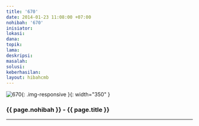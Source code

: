 ```yaml
---
title: '670'
date: 2014-01-23 11:08:00 +07:00
nohibah: '670'
inisiator:
lokasi:
dana:
topik:
lama:
deskripsi:
masalah:
solusi:
keberhasilan:
layout: hibahcmb
---
```


![670](/static/img/hibahcmb/670.png){: .img-responsive }{: width="350" }

### {{ page.nohibah }} - {{ page.title }}

---
